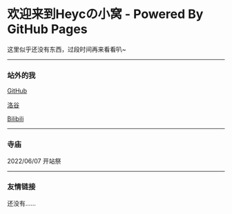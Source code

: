 # 欢迎来到Heycの小窝 - Powered By GitHub Pages

这里似乎还没有东西，过段时间再来看看叭~

---
### 站外的我

[GitHub](https://github.com/hyc1230)

[洛谷](https://www.luogu.com.cn/user/532854)

[Bilibili](https://space.bilibili.com/1676242754)

---
### 寺庙

2022/06/07 开站祭

---
### 友情链接

还没有……

